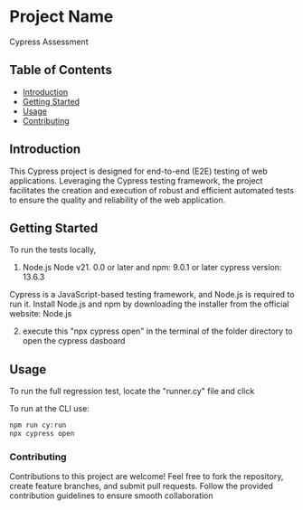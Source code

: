 # Project Name
Cypress Assessment

## Table of Contents
- [Introduction](#introduction)
- [Getting Started](#getting-started)
- [Usage](#usage)
- [Contributing](#contributing)


## Introduction
This Cypress project is designed for end-to-end (E2E) testing of web applications. Leveraging the Cypress testing framework, the project facilitates the creation and execution of robust and efficient automated tests to ensure the quality and reliability of the web application.


## Getting Started
To run the tests locally,

1. Node.js Node v21. 0.0 or later
   and npm:  9.0.1 or later
   cypress version: 13.6.3

Cypress is a JavaScript-based testing framework, and Node.js is required to run it.
Install Node.js and npm by downloading the installer from the official website: Node.js

2. execute this "npx cypress open" in the terminal of the  folder directory to open the cypress dasboard

## Usage
To run the full regression test, locate the "runner.cy" file and click

To run at the CLI use:

```bash
npm run cy:run
npx cypress open
```

### Contributing
Contributions to this project are welcome! Feel free to fork the repository, create feature branches, and submit pull requests. Follow the provided contribution guidelines to ensure smooth collaboration
